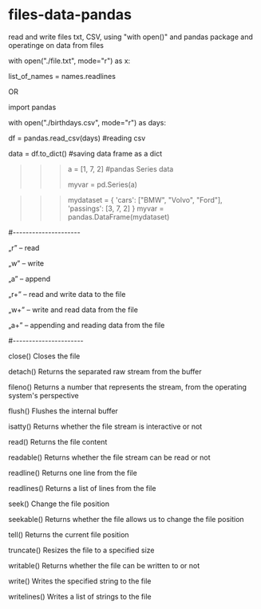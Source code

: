 # files-data-pandas
read and write files txt, CSV, using "with open()" and pandas package and operatinge on data from files

with open("./file.txt", mode="r") as x:

  list_of_names = names.readlines

OR

import pandas

with open("./birthdays.csv", mode="r") as days:

  df = pandas.read_csv(days)	#reading csv
  
  data = df.to_dict()			#saving data frame as a dict
  

>>>a = [1, 7, 2] #pandas Series data
>>>
>>>myvar = pd.Series(a)

>>>mydataset = {
>>>  			'cars': ["BMW", "Volvo", "Ford"],
>>>		  		'passings': [3, 7, 2]
>>>				}
myvar = pandas.DataFrame(mydataset)

#---------------------

„r” – read

„w” – write

„a” – append

„r+” – read and write data to the file

„w+” – write and read data from the file

„a+” – appending and reading data from the file 

#----------------------

close()	Closes the file

detach()	Returns the separated raw stream from the buffer

fileno()	Returns a number that represents the stream, from the operating system's perspective

flush()	Flushes the internal buffer

isatty()	Returns whether the file stream is interactive or not

read()	Returns the file content

readable()	Returns whether the file stream can be read or not

readline()	Returns one line from the file

readlines()	Returns a list of lines from the file

seek()	Change the file position

seekable()	Returns whether the file allows us to change the file position

tell()	Returns the current file position

truncate()	Resizes the file to a specified size

writable()	Returns whether the file can be written to or not

write()	Writes the specified string to the file

writelines()	Writes a list of strings to the file
